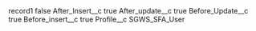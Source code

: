 <?xml version="1.0" encoding="UTF-8"?>
<CustomMetadata xmlns="http://soap.sforce.com/2006/04/metadata" xmlns:xsi="http://www.w3.org/2001/XMLSchema-instance" xmlns:xsd="http://www.w3.org/2001/XMLSchema">
    <label>record1</label>
    <protected>false</protected>
    <values>
        <field>After_Insert__c</field>
        <value xsi:type="xsd:boolean">true</value>
    </values>
    <values>
        <field>After_update__c</field>
        <value xsi:type="xsd:boolean">true</value>
    </values>
    <values>
        <field>Before_Update__c</field>
        <value xsi:type="xsd:boolean">true</value>
    </values>
    <values>
        <field>Before_insert__c</field>
        <value xsi:type="xsd:boolean">true</value>
    </values>
    <values>
        <field>Profile__c</field>
        <value xsi:type="xsd:string">SGWS_SFA_User</value>
    </values>
</CustomMetadata>
